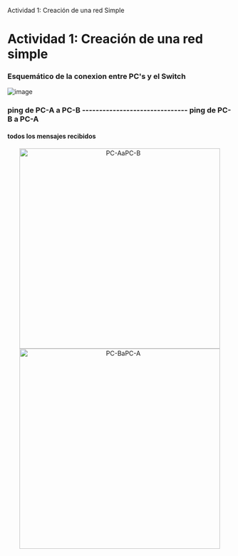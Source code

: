 Actividad 1: Creación de una red Simple

# Actividad 1: Creación de una red simple
### Esquemático de la conexion entre PC's y el Switch
![image](https://github.com/JosueFlorian17/Comunicacion_de_datos_y_redes-2024/assets/150297452/993dcc8c-87b5-4a6c-9248-5b8f015d429c)
<br>

### ping de PC-A a PC-B                           -------------------------------              ping de PC-B a PC-A
#### todos los mensajes recibidos
<p align = "center">
  <img src="https://github.com/JosueFlorian17/Comunicacion_de_datos_y_redes-2024/assets/150297452/d94cfecb-36e3-4987-af59-96c0526bd3f2" alt="PC-AaPC-B" width="450px" />
   
  <img src="https://github.com/JosueFlorian17/Comunicacion_de_datos_y_redes-2024/assets/150297452/a85ff504-f628-448a-a561-116c44de6c34" alt="PC-BaPC-A" width="450px" />
</p>
